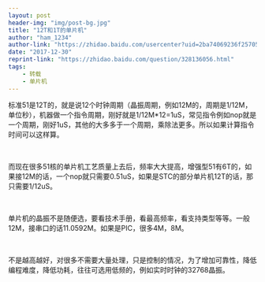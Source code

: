 ```yaml
---
layout: post
header-img: "img/post-bg.jpg"
title: "12T和1T的单片机"
author: "ham_1234"
author-link: "https://zhidao.baidu.com/usercenter?uid=2ba74069236f25705e795615"
date: "2017-12-30"
reprint-link: "https://zhidao.baidu.com/question/328136056.html"
tags:
    - 转载
    - 单片机
---
```

<div id="best-content-844917304" accuse="aContent" class="best-text mb-10" style="min-height: 55px;"><p>标准51是12T的，就是说12个时钟周期（晶振周期，例如12M的，周期是1/12M，单位秒），机器做一个指令周期，刚好就是1/12M*12=1uS，常见指令例如nop就是一个周期，刚好1uS，其他的大多多于一个周期，乘除法更多。所以如果计算指令时间可以这样算。</p>
<br><p>而现在很多51核的单片机工艺质量上去后，频率大大提高，增强型51有6T的，如果接12M的话，一个nop就只需要0.51uS，如果是STC的部分单片机12T的话，那只需要1/12uS。</p>
<br><p>单片机的晶振不是随便选，要看技术手册，看最高频率，看支持类型等等。一般12M，接串口的话11.0592M。如果是PIC，很多4M，8M。</p>
<br><p>不是越高越好，对很多不需要大量处理，只是控制的情况，为了增加可靠性，降低编程难度，降低功耗，往往可选用低频的，例如实时时钟的32768晶振。</p></div>